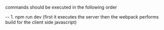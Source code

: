 commands should be executed in the following order

-- 1. npm run dev (first it executes the server then the webpack performs build for the client side javascript)
